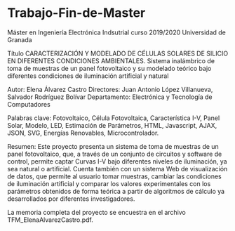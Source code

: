 # Trabajo-Fin-de-Master

Máster en Ingeniería Electrónica Indsutrial
curso 2019/2020
Universidad de Granada

Título 
CARACTERIZACIÓN Y MODELADO DE CÉLULAS SOLARES DE SILICIO EN DIFERENTES
CONDICIONES AMBIENTALES. Sistema inalámbrico de toma de muestras de un panel
fotovoltaico y su modelado teórico bajo diferentes condiciones de iluminación artificial y natural

Autor: Elena Álvarez Castro
Directores: Juan Antonio López Villanueva, Salvador Rodríguez Bolívar
Departamento: Electrónica y Tecnología de Computadores

Palabras clave:
Fotovoltaico, Célula Fotovoltaica, Característica I-V, Panel Solar, Modelo, LED, Estimación de Parámetros,
HTML, Javascript, AJAX, JSON, SVG, Energías Renovables, Microcontrolador.

Resumen:
Este proyecto presenta un sistema de toma de muestras de un panel fotovoltaico, que, a través de un
conjunto de circuitos y software de control, permite captar Curvas I-V bajo diferentes niveles de
iluminación, ya sea natural o artificial. Cuenta también con un sistema Web de visualización de datos,
que permite al usuario tomar muestras, cambiar las condiciones de iluminación artificial y comparar
los valores experimentales con los parámetros obtenidos de forma teórica a partir de algoritmos de
cálculo ya desarrollados por diferentes investigadores.

La memoria completa del proyecto se encuestra en el archivo TFM_ElenaAlvarezCastro.pdf.
